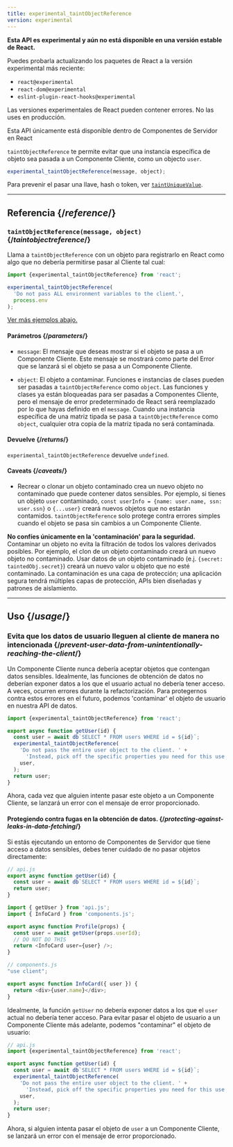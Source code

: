 ```yaml
---
title: experimental_taintObjectReference
version: experimental
---
```


<Experimental>

**Esta API es experimental y aún no está disponible en una versión estable de React.**

Puedes probarla actualizando los paquetes de React a la versión experimental más reciente:

- `react@experimental`
- `react-dom@experimental`
- `eslint-plugin-react-hooks@experimental`

Las versiones experimentales de React pueden contener errores. No las uses en producción.

Esta API únicamente está disponible dentro de Componentes de Servidor en React

</Experimental>


<Intro>

`taintObjectReference` te permite evitar que una instancia específica de objeto sea pasada a un Componente Cliente, como un objecto `user`.

```js
experimental_taintObjectReference(message, object);
```

Para prevenir el pasar una llave, hash o token, ver [`taintUniqueValue`](/reference/react/experimental_taintUniqueValue).

</Intro>

<InlineToc />

---

## Referencia {/*reference*/}

### `taintObjectReference(message, object)` {/*taintobjectreference*/}

Llama a `taintObjectReference` con un objeto para registrarlo en React como algo que no debería permitirse pasar al Cliente tal cual:

```js
import {experimental_taintObjectReference} from 'react';

experimental_taintObjectReference(
  'Do not pass ALL environment variables to the client.',
  process.env
);
```

[Ver más ejemplos abajo.](#usage)

#### Parámetros {/*parameters*/}

* `message`: El mensaje que deseas mostrar si el objeto se pasa a un Componente Cliente. Este mensaje se mostrará como parte del Error que se lanzará si el objeto se pasa a un Componente Cliente.

* `object`: El objeto a contaminar. Funciones e instancias de clases pueden ser pasadas a `taintObjectReference` como `object`. Las funciones y clases ya están bloqueadas para ser pasadas a Componentes Cliente, pero el mensaje de error predeterminado de React será reemplazado por lo que hayas definido en el `message`. Cuando una instancia específica de una matriz tipada se pasa a `taintObjectReference` como `object`, cualquier otra copia de la matriz tipada no será contaminada.

#### Devuelve {/*returns*/}

`experimental_taintObjectReference` devuelve `undefined`.

#### Caveats {/*caveats*/}

- Recrear o clonar un objeto contaminado crea un nuevo objeto no contaminado que puede contener datos sensibles. Por ejemplo, si tienes un objeto `user` contaminado, `const userInfo = {name: user.name, ssn: user.ssn}` o `{...user}` creará nuevos objetos que no estarán contamidos. `taintObjectReference` solo protege contra errores simples cuando el objeto se pasa sin cambios a un Componente Cliente.

<Pitfall>

**No confíes únicamente en la 'contaminación' para la seguridad.** Contaminar un objeto no evita la filtración de todos los valores derivados posibles. Por ejemplo, el clon de un objeto contaminado creará un nuevo objeto no contaminado. Usar datos de un objeto contaminado (e.j. `{secret: taintedObj.secret}`) creará un nuevo valor u objeto que no esté contaminado. La contaminación es una capa de protección; una aplicación segura tendrá múltiples capas de protección, APIs bien diseñadas y patrones de aislamiento.

</Pitfall>

---

## Uso {/*usage*/}

### Evita que los datos de usuario lleguen al cliente de manera no intencionada {/*prevent-user-data-from-unintentionally-reaching-the-client*/}

Un Componente Cliente nunca debería aceptar objetos que contengan datos sensibles. Idealmente, las funciones de obtención de datos no deberían exponer datos a los que el usuario actual no debería tener acceso. A veces, ocurren errores durante la refactorización. Para protegernos contra estos errores en el futuro, podemos 'contaminar' el objeto de usuario en nuestra API de datos.

```js
import {experimental_taintObjectReference} from 'react';

export async function getUser(id) {
  const user = await db`SELECT * FROM users WHERE id = ${id}`;
  experimental_taintObjectReference(
    'Do not pass the entire user object to the client. ' +
      'Instead, pick off the specific properties you need for this use case.',
    user,
  );
  return user;
}
```

Ahora, cada vez que alguien intente pasar este objeto a un Componente Cliente, se lanzará un error con el mensaje de error proporcionado.

<DeepDive>

#### Protegiendo contra fugas en la obtención de datos. {/*protecting-against-leaks-in-data-fetching*/}

Si estás ejecutando un entorno de Componentes de Servidor que tiene acceso a datos sensibles, debes tener cuidado de no pasar objetos directamente:

```js
// api.js
export async function getUser(id) {
  const user = await db`SELECT * FROM users WHERE id = ${id}`;
  return user;
}
```

```js
import { getUser } from 'api.js';
import { InfoCard } from 'components.js';

export async function Profile(props) {
  const user = await getUser(props.userId);
  // DO NOT DO THIS
  return <InfoCard user={user} />;
}
```

```js
// components.js
"use client";

export async function InfoCard({ user }) {
  return <div>{user.name}</div>;
}
```

Idealmente, la función `getUser` no debería exponer datos a los que el `user` actual no debería tener acceso. Para evitar pasar el objeto de usuario a un Componente Cliente más adelante, podemos "contaminar" el objeto de usuario:


```js
// api.js
import {experimental_taintObjectReference} from 'react';

export async function getUser(id) {
  const user = await db`SELECT * FROM users WHERE id = ${id}`;
  experimental_taintObjectReference(
    'Do not pass the entire user object to the client. ' +
      'Instead, pick off the specific properties you need for this use case.',
    user,
  );
  return user;
}
```

Ahora, si alguien intenta pasar el objeto de `user` a un Componente Cliente, se lanzará un error con el mensaje de error proporcionado.

</DeepDive>
